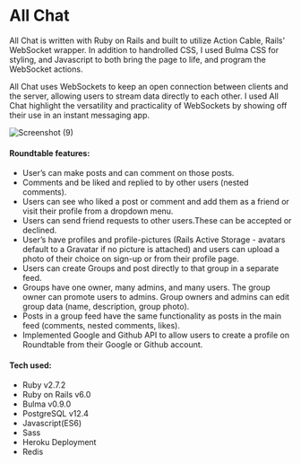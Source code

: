 <h1>All Chat</h1>

<p>
  All Chat is written with Ruby on Rails and built to utilize Action Cable, Rails' WebSocket wrapper. 
  In addition to handrolled CSS, I used Bulma CSS for styling, and Javascript
  to both bring the page to life, and program the WebSocket actions.
</p>
<p>
  All Chat uses WebSockets to keep an open connection between clients and the server, allowing users
  to stream data directly to each other. I used All Chat highlight the versatility and 
  practicality of WebSockets by showing off their use in an instant messaging app.
</p>


![Screenshot (9)](https://user-images.githubusercontent.com/68115763/103695312-5409fb00-4f6a-11eb-89dd-017bdfec881a.png)


<h4>Roundtable features:</h4>
<ul>
  <li>User’s can make posts and can comment on those posts.</li>
  <li>Comments and be liked and replied to by other users (nested comments).</li>
  <li>Users can see who liked a post or comment and add them as a friend or visit their profile from a dropdown menu.</li>
  <li>Users can send friend requests to other users.These can be accepted or declined.</li>
  <li>User’s have profiles and profile-pictures (Rails Active Storage - avatars default to a Gravatar if no picture is attached) and users can upload a photo of their choice on  sign-up or from their profile page.</li>
  <li>Users can create Groups and post directly to that group in a separate feed.</li>
  <li>Groups have one owner, many admins, and many users. The group owner can promote users to admins. Group owners and admins can edit group data (name, description, group photo).</li>
  <li>Posts in a group feed have the same functionality as posts in the main feed (comments, nested comments, likes).</li>
  <li>Implemented Google and Github API to allow users to create a profile on Roundtable from their Google or Github account.</li>
</ul>


<h4>Tech used:</h4>
<ul>
  <li>Ruby v2.7.2</li>
  <li>Ruby on Rails v6.0</li>
  <li>Bulma v0.9.0</li>
  <li>PostgreSQL v12.4</li>
  <li>Javascript(ES6)</li>
  <li>Sass</li>
  <li>Heroku Deployment</li>
  <li>Redis</li>
</ul>
